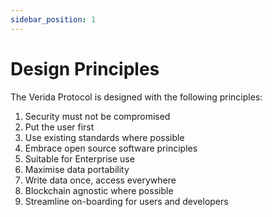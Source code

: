 ```yaml
---
sidebar_position: 1
---
```

# Design Principles

The Verida Protocol is designed with the following principles:

1. Security must not be compromised
2. Put the user first
3. Use existing standards where possible
4. Embrace open source software principles
5. Suitable for Enterprise use
6. Maximise data portability
7. Write data once, access everywhere
8. Blockchain agnostic where possible
9. Streamline on-boarding for users and developers